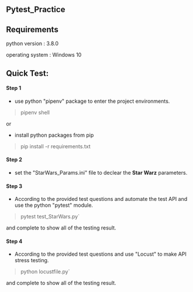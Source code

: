 Pytest_Practice
---

Requirements
---
python version : 3.8.0

operating system : Windows 10




Quick Test:
---

#### Step 1

+ use python "pipenv" package to enter the project environments.

>pipenv shell

or

+ install python packages from pip

>pip install -r requirements.txt

#### Step 2

+ set the "StarWars_Params.ini" file to declear the **Star Warz** parameters.

#### Step 3

+ According to the provided test questions and automate the test API and use the python "pytest" module.

>pytest test_StarWars.py`

and complete to show all of the testing result.

#### Step 4

+ According to the provided test questions and use "Locust" to make API stress testing.

>python locustfile.py`

and complete to show all of the testing result.